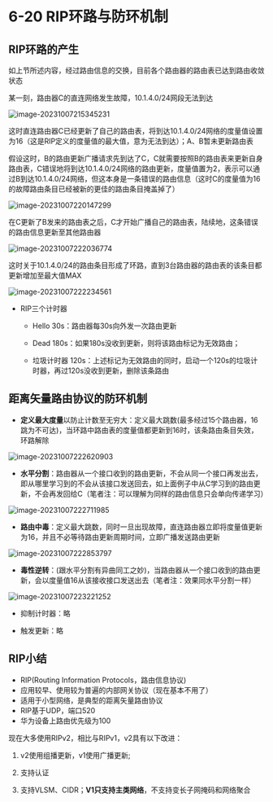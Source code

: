 # 6-20 RIP环路与防环机制

## RIP环路的产生

如上节所述内容，经过路由信息的交换，目前各个路由器的路由表已达到路由收敛状态

某一刻，路由器C的直连网络发生故障，10.1.4.0/24网段无法到达

![image-20231007215345231](https://img.yatjay.top/md/image-20231007215345231.png)

这时直连路由器C已经更新了自己的路由表，将到达10.1.4.0/24网络的度量值设置为16（这是RIP定义的度量值的最大值，意为无法到达）；A、B暂未更新路由表

假设这时，B的路由更新广播请求先到达了C，C就需要按照B的路由表来更新自身路由表，C错误地将到达10.1.4.0/24网络的路由更新，度量值置为2，表示可以通过B到达10.1.4.0/24网络，但这本身是一条错误的路由信息（这时C的度量值为16的故障路由条目已经被新的更佳的路由条目掩盖掉了）

![image-20231007220147299](https://img.yatjay.top/md/image-20231007220147299.png)

在C更新了B发来的路由表之后，C才开始广播自己的路由表，陆续地，这条错误的路由信息更新至其他路由器

![image-20231007222036774](https://img.yatjay.top/md/image-20231007222036774.png)

这时关于10.1.4.0/24的路由条目形成了环路，直到3台路由器的路由表的该条目都更新增加至最大值MAX

![image-20231007222234561](https://img.yatjay.top/md/image-20231007222234561.png)

- RIP三个计时器
  - Hello  30s：路由器每30s向外发一次路由更新

  - Dead  180s：如果180s没收到更新，则将该路由标记为无效路由；

  - 垃圾计时器  120s：上述标记为无效路由的同时，启动一个120s的垃圾计时器，再过120s没收到更新，删除该条路由


## 距离矢量路由协议的防环机制

- **定义最大度量**以防止计数至无穷大：定义最大跳数(最多经过15个路由器，16跳为不可达)，当环路中路由表的度量值都更新到16时，该条路由条目失效，环路解除

![image-20231007222620903](https://img.yatjay.top/md/image-20231007222620903.png)

- **水平分割**：路由器从一个接口收到的路由更新，不会从同一个接口再发出去，即从哪里学习到的不会从该接口发送回去，如上面例子中从C学习到的路由更新，不会再发回给C（笔者注：可以理解为同样的路由信息只会单向传递学习）

![image-20231007222711985](https://img.yatjay.top/md/image-20231007222711985.png)

- **路由中毒**：定义最大跳数，同时一旦出现故障，直连路由器立即将度量值更新为16，并且不必等待路由更新周期时间，立即广播发送路由更新

![image-20231007222853797](https://img.yatjay.top/md/image-20231007222853797.png)

- **毒性逆转**：(跟水平分割有异曲同工之妙)，当路由器从一个接口收到的路由更新，会以度量值16从该接收接口发送出去（笔者注：效果同水平分割一样）

![image-20231007223221252](https://img.yatjay.top/md/image-20231007223221252.png)

- 抑制计时器：略

- 触发更新：略

## RIP小结

- RIP(Routing Information Protocols，路由信息协议)
- 应用较早、使用较为普遍的内部网关协议（现在基本不用了）
- 适用于小型网络，是典型的距离矢量路由协议
- RIP基于UDP，端口520
- 华为设备上路由优先级为100

现在大多使用RIPv2，相比与RIPv1，v2具有以下改进：

1. v2使用组播更新，v1使用广播更新;

2. 支持认证

3. 支持VLSM、CIDR；**V1只支持主类网络**，不支持变长子网掩码和网络聚合